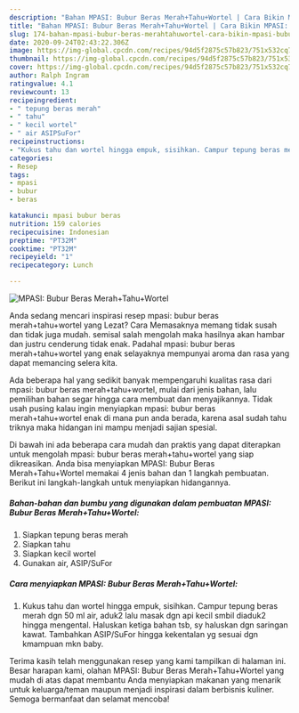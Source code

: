 ```yaml
---
description: "Bahan MPASI: Bubur Beras Merah+Tahu+Wortel | Cara Bikin MPASI: Bubur Beras Merah+Tahu+Wortel Yang Enak dan Simpel"
title: "Bahan MPASI: Bubur Beras Merah+Tahu+Wortel | Cara Bikin MPASI: Bubur Beras Merah+Tahu+Wortel Yang Enak dan Simpel"
slug: 174-bahan-mpasi-bubur-beras-merahtahuwortel-cara-bikin-mpasi-bubur-beras-merahtahuwortel-yang-enak-dan-simpel
date: 2020-09-24T02:43:22.306Z
image: https://img-global.cpcdn.com/recipes/94d5f2875c57b823/751x532cq70/mpasi-bubur-beras-merahtahuwortel-foto-resep-utama.jpg
thumbnail: https://img-global.cpcdn.com/recipes/94d5f2875c57b823/751x532cq70/mpasi-bubur-beras-merahtahuwortel-foto-resep-utama.jpg
cover: https://img-global.cpcdn.com/recipes/94d5f2875c57b823/751x532cq70/mpasi-bubur-beras-merahtahuwortel-foto-resep-utama.jpg
author: Ralph Ingram
ratingvalue: 4.1
reviewcount: 13
recipeingredient:
- " tepung beras merah"
- " tahu"
- " kecil wortel"
- " air ASIPSuFor"
recipeinstructions:
- "Kukus tahu dan wortel hingga empuk, sisihkan. Campur tepung beras merah dgn 50 ml air, aduk2 lalu masak dgn api kecil smbil diaduk2 hingga mengental. Haluskan ketiga bahan tsb, sy haluskan dgn saringan kawat. Tambahkan ASIP/SuFor hingga kekentalan yg sesuai dgn kmampuan mkn baby."
categories:
- Resep
tags:
- mpasi
- bubur
- beras

katakunci: mpasi bubur beras 
nutrition: 159 calories
recipecuisine: Indonesian
preptime: "PT32M"
cooktime: "PT32M"
recipeyield: "1"
recipecategory: Lunch

---
```



![MPASI: Bubur Beras Merah+Tahu+Wortel](https://img-global.cpcdn.com/recipes/94d5f2875c57b823/751x532cq70/mpasi-bubur-beras-merahtahuwortel-foto-resep-utama.jpg)

Anda sedang mencari inspirasi resep mpasi: bubur beras merah+tahu+wortel yang Lezat? Cara Memasaknya memang tidak susah dan tidak juga mudah. semisal salah mengolah maka hasilnya akan hambar dan justru cenderung tidak enak. Padahal mpasi: bubur beras merah+tahu+wortel yang enak selayaknya mempunyai aroma dan rasa yang dapat memancing selera kita.



Ada beberapa hal yang sedikit banyak mempengaruhi kualitas rasa dari mpasi: bubur beras merah+tahu+wortel, mulai dari jenis bahan, lalu pemilihan bahan segar hingga cara membuat dan menyajikannya. Tidak usah pusing kalau ingin menyiapkan mpasi: bubur beras merah+tahu+wortel enak di mana pun anda berada, karena asal sudah tahu triknya maka hidangan ini mampu menjadi sajian spesial.


Di bawah ini ada beberapa cara mudah dan praktis yang dapat diterapkan untuk mengolah mpasi: bubur beras merah+tahu+wortel yang siap dikreasikan. Anda bisa menyiapkan MPASI: Bubur Beras Merah+Tahu+Wortel memakai 4 jenis bahan dan 1 langkah pembuatan. Berikut ini langkah-langkah untuk menyiapkan hidangannya.

<!--inarticleads1-->

##### Bahan-bahan dan bumbu yang digunakan dalam pembuatan MPASI: Bubur Beras Merah+Tahu+Wortel:

1. Siapkan  tepung beras merah
1. Siapkan  tahu
1. Siapkan  kecil wortel
1. Gunakan  air, ASIP/SuFor




<!--inarticleads2-->

##### Cara menyiapkan MPASI: Bubur Beras Merah+Tahu+Wortel:

1. Kukus tahu dan wortel hingga empuk, sisihkan. Campur tepung beras merah dgn 50 ml air, aduk2 lalu masak dgn api kecil smbil diaduk2 hingga mengental. Haluskan ketiga bahan tsb, sy haluskan dgn saringan kawat. Tambahkan ASIP/SuFor hingga kekentalan yg sesuai dgn kmampuan mkn baby.




Terima kasih telah menggunakan resep yang kami tampilkan di halaman ini. Besar harapan kami, olahan MPASI: Bubur Beras Merah+Tahu+Wortel yang mudah di atas dapat membantu Anda menyiapkan makanan yang menarik untuk keluarga/teman maupun menjadi inspirasi dalam berbisnis kuliner. Semoga bermanfaat dan selamat mencoba!

